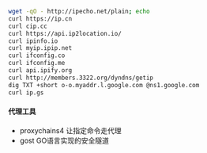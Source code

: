 ```bash
wget -qO - http://ipecho.net/plain; echo
curl https://ip.cn
curl cip.cc
curl https://api.ip2location.io/
curl ipinfo.io
curl myip.ipip.net
curl ifconfig.co
curl ifconfig.me
curl api.ipify.org
curl http://members.3322.org/dyndns/getip
dig TXT +short o-o.myaddr.l.google.com @ns1.google.com
curl ip.gs
```

#### 代理工具

- proxychains4 让指定命令走代理
- gost   GO语言实现的安全隧道
